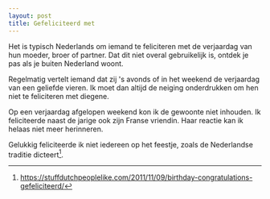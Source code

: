 ```yaml
---
layout: post
title: Gefeliciteerd met
---
```


Het is typisch Nederlands om iemand te feliciteren met de verjaardag van hun moeder, broer of partner. Dat dit niet overal gebruikelijk is, ontdek je pas als je buiten Nederland woont.

Regelmatig vertelt iemand dat zij 's avonds of in het weekend de verjaardag van een geliefde vieren. Ik moet dan altijd de neiging onderdrukken om hen niet te feliciteren met diegene.

Op een verjaardag afgelopen weekend kon ik de gewoonte niet inhouden. Ik feliciteerde naast de jarige ook zijn Franse vriendin. Haar reactie kan ik helaas niet meer herinneren.

Gelukkig feliciteerde ik niet iedereen op het feestje, zoals de Nederlandse traditie dicteert[^1].

[^1]: <https://stuffdutchpeoplelike.com/2011/11/09/birthday-congratulations-gefeliciteerd/>
